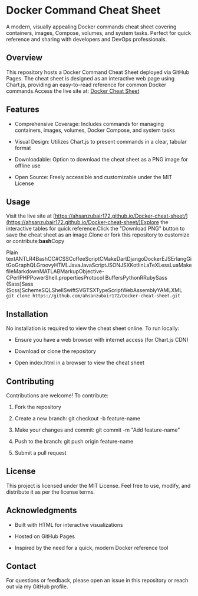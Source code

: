 Docker Command Cheat Sheet
==========================

A modern, visually appealing Docker commands cheat sheet covering containers, images, Compose, volumes, and system tasks. Perfect for quick reference and sharing with developers and DevOps professionals.

Overview
--------

This repository hosts a Docker Command Cheat Sheet deployed via GitHub Pages. The cheat sheet is designed as an interactive web page using Chart.js, providing an easy-to-read reference for common Docker commands.Access the live site at: [Docker Cheat Sheet](https://ahsanzubair172.github.io/Docker-cheat-sheet/)

Features
--------

*   Comprehensive Coverage: Includes commands for managing containers, images, volumes, Docker Compose, and system tasks
    
*   Visual Design: Utilizes Chart.js to present commands in a clear, tabular format
    
*   Downloadable: Option to download the cheat sheet as a PNG image for offline use
    
*   Open Source: Freely accessible and customizable under the MIT License
    

Usage
-----

Visit the live site at [https://ahsanzubair172.github.io/Docker-cheat-sheet/](https://ahsanzubair172.github.io/Docker-cheat-sheet/)Explore the interactive tables for quick reference.Click the "Download PNG" button to save the cheat sheet as an image.Clone or fork this repository to customize or contribute:**bash**Copy

Plain textANTLR4BashCC#CSSCoffeeScriptCMakeDartDjangoDockerEJSErlangGitGoGraphQLGroovyHTMLJavaJavaScriptJSONJSXKotlinLaTeXLessLuaMakefileMarkdownMATLABMarkupObjective-CPerlPHPPowerShell.propertiesProtocol BuffersPythonRRubySass (Sass)Sass (Scss)SchemeSQLShellSwiftSVGTSXTypeScriptWebAssemblyYAMLXML`   git clone https://github.com/ahsanzubair172/Docker-cheat-sheet.git   `

Installation
------------

No installation is required to view the cheat sheet online. To run locally:

*   Ensure you have a web browser with internet access (for Chart.js CDN)
    
*   Download or clone the repository
    
*   Open index.html in a browser to view the cheat sheet
    

Contributing
------------

Contributions are welcome! To contribute:

1.  Fork the repository
    
2.  Create a new branch: git checkout -b feature-name
    
3.  Make your changes and commit: git commit -m "Add feature-name"
    
4.  Push to the branch: git push origin feature-name
    
5.  Submit a pull request
    

License
-------

This project is licensed under the MIT License. Feel free to use, modify, and distribute it as per the license terms.

Acknowledgments
---------------

*   Built with HTML for interactive visualizations
    
*   Hosted on GitHub Pages
    
*   Inspired by the need for a quick, modern Docker reference tool
    

Contact
-------

For questions or feedback, please open an issue in this repository or reach out via my GitHub profile.
